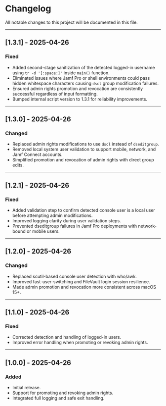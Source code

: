 # Changelog

All notable changes to this project will be documented in this file.

---

## [1.3.1] - 2025-04-26
### Fixed
- Added second-stage sanitization of the detected logged-in username using `tr -d '[:space:]'` inside `main()` function.
- Eliminated issues where Jamf Pro or shell environments could pass hidden whitespace characters causing `dscl` group modification failures.
- Ensured admin rights promotion and revocation are consistently successful regardless of input formatting.
- Bumped internal script version to 1.3.1 for reliability improvements.

---

## [1.3.0] - 2025-04-26
### Changed
- Replaced admin rights modifications to use `dscl` instead of `dseditgroup`.
- Removed local system user validation to support mobile, network, and Jamf Connect accounts.
- Simplified promotion and revocation of admin rights with direct group edits.

---

## [1.2.1] - 2025-04-26
### Fixed
- Added validation step to confirm detected console user is a local user before attempting admin modifications.
- Improved logging clarity during user validation steps.
- Prevented dseditgroup failures in Jamf Pro deployments with network-bound or mobile users.

---

## [1.2.0] - 2025-04-26
### Changed
- Replaced scutil-based console user detection with who/awk.
- Improved fast-user-switching and FileVault login session resilience.
- Made admin promotion and revocation more consistent across macOS 15+.

---

## [1.1.0] - 2025-04-26
### Fixed
- Corrected detection and handling of logged-in users.
- Improved error handling when promoting or revoking admin rights.

---

## [1.0.0] - 2025-04-26
### Added
- Initial release.
- Support for promoting and revoking admin rights.
- Integrated full logging and safe exit handling.